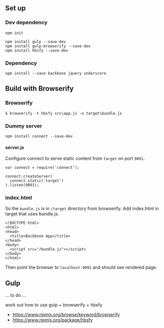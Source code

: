 ## Set up

### Dev dependency

```
npm init

npm install gulp --save-dev
npm install gulp-browserify --save-dev
npm install hbsfy --save-dev
```

### Dependency

```
npm install --save backbone jquery underscore
```

## Build with Browserify

### Browserify

```
$ browserify -t hbsfy src\app.js -o target\bundle.js
```

### Dummy server

```
npm install connect --save-dev
```

#### server.js

Configure connect to serve static content from `target` on port `9091`.

```
var connect = require('connect');

connect.createServer(
  connect.static('target')
).listen(9091);
```

### index.html

So the `bundle.js` is in `/target` directory from browserify.
Add index.html in target that uses bundle.js.

```
<!DOCTYPE html>
<html>
<head>
  <title>Backbone App</title>
</head>
<body>
  <script src="/bundle.js"></script>
</body>
</html>
```

Then point the browser to `localhost:9091` and should see rendered page.

## Gulp

... to do ...

work out how to use gulp + browserify + hbsfy

- https://www.npmjs.org/browse/keyword/browserify
- https://www.npmjs.org/package/hbsfy
